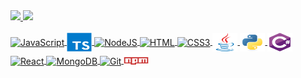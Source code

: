 <div>
  <a href="https://github.com/OfficialSpy">
  <img height="180em" src="https://github-readme-stats.vercel.app/api?username=OfficialSpy&show_icons=true&theme=dark&include_all_commits=true&count_private=true&icon_color=e81c1c&title_color=e81c1c&bg_color=000000&hide_border=true"/>
  <img height="180em" src="https://github-readme-stats.vercel.app/api/top-langs/?username=OfficialSpy&layout=compact&langs_count=7&theme=dark&icon_color=e81c1c&title_color=e81c1c&bg_color=000001&hide_border=true"/>
</div>
<div style="display: inline_block"><br>
  <img align="center" alt="JavaScript" height="30" width="40" src="https://cdn.jsdelivr.net/gh/devicons/devicon/icons/javascript/javascript-original.svg">
  <img align="center" alt="TypeScript" height="30" width="40" src="https://github.com/devicons/devicon/blob/v2.14.0/icons/typescript/typescript-original.svg">
  <img align="center" alt="NodeJS" height="30" width="40" src="https://cdn.jsdelivr.net/gh/devicons/devicon/icons/nodejs/nodejs-original.svg">
  <img align="center" alt="HTML" height="30" width="40" src="https://cdn.jsdelivr.net/gh/devicons/devicon/icons/html5/html5-original.svg">
  <img align="center" alt="CSS3" height="30" width="40" src="https://cdn.jsdelivr.net/gh/devicons/devicon/icons/css3/css3-original.svg">
  <img align="center" alt="Java" height="30" width="40" src="https://github.com/devicons/devicon/blob/v2.14.0/icons/java/java-original.svg">
  <img align="center" alt="Python" height="30" width="40" src="https://github.com/devicons/devicon/blob/v2.14.0/icons/python/python-original.svg">
  <img align="center" alt="CSharp" height="30" width="40" src="https://github.com/devicons/devicon/blob/v2.14.0/icons/csharp/csharp-original.svg">
  <img align="center" alt="React" height="30" width="40" src="https://cdn.jsdelivr.net/gh/devicons/devicon/icons/react/react-original.svg">
  <img align="center" alt="MongoDB" height="30" width="40" src="https://cdn.jsdelivr.net/gh/devicons/devicon/icons/mongodb/mongodb-original.svg">
  <img align="center" alt="Git" height="30" width="40" src="https://cdn.jsdelivr.net/gh/devicons/devicon/icons/git/git-original.svg">
  <img align="center" alt="npm" height="30" width="40" src="https://github.com/devicons/devicon/blob/v2.14.0/icons/npm/npm-original-wordmark.svg">
 </div>
